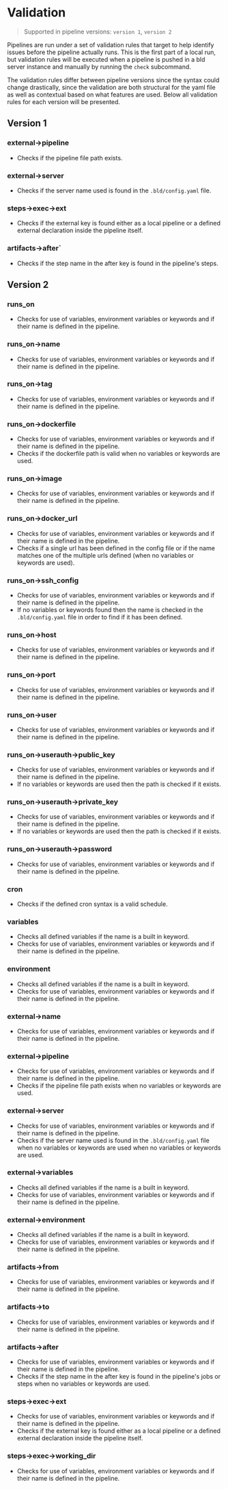 # Validation

> Supported in pipeline versions: `version 1`, `version 2`

Pipelines are run under a set of validation rules that target to help identify issues before the pipeline actually runs. This is the first part of a local run, but validation rules will be executed when a pipeline is pushed in a bld server instance and manually by running the `check` subcommand.

The validation rules differ between pipeline versions since the syntax could change drastically,  since the validation are both structural for the yaml file as well as contextual based on what features are used. Below all validation rules for each version will be presented.

## Version 1
### external->pipeline
* Checks if the pipeline file path exists.


### external->server
* Checks if the server name used is found in the `.bld/config.yaml` file.

### steps->exec->ext
* Checks if the external key is found either as a local pipeline or a defined external declaration inside the pipeline itself.

### artifacts->after`
* Checks if the step name in the after key is found in the pipeline's steps.

## Version 2
### runs_on
* Checks for use of variables, environment variables or keywords and if their name is defined in the pipeline.

### runs_on->name
* Checks for use of variables, environment variables or keywords and if their name is defined in the pipeline.

### runs_on->tag
* Checks for use of variables, environment variables or keywords and if their name is defined in the pipeline.

### runs_on->dockerfile
* Checks for use of variables, environment variables or keywords and if their name is defined in the pipeline.
* Checks if the dockerfile path is valid when no variables or keywords are used.

### runs_on->image
* Checks for use of variables, environment variables or keywords and if their name is defined in the pipeline.

### runs_on->docker_url
* Checks for use of variables, environment variables or keywords and if their name is defined in the pipeline.
* Checks if a single url has been defined in the config file or if the name matches one of the multiple urls defined (when no variables or keywords are used).

### runs_on->ssh_config
* Checks for use of variables, environment variables or keywords and if their name is defined in the pipeline.
* If no variables or keywords found then the name is checked in the `.bld/config.yaml` file in order to find if it has been defined.

### runs_on->host
* Checks for use of variables, environment variables or keywords and if their name is defined in the pipeline.

### runs_on->port
* Checks for use of variables, environment variables or keywords and if their name is defined in the pipeline.

### runs_on->user
* Checks for use of variables, environment variables or keywords and if their name is defined in the pipeline.

### runs_on->userauth->public_key
* Checks for use of variables, environment variables or keywords and if their name is defined in the pipeline.
* If no variables or keywords are used then the path is checked if it exists.

### runs_on->userauth->private_key
* Checks for use of variables, environment variables or keywords and if their name is defined in the pipeline.
* If no variables or keywords are used then the path is checked if it exists.

### runs_on->userauth->password
* Checks for use of variables, environment variables or keywords and if their name is defined in the pipeline.

### cron
* Checks if the defined cron syntax is a valid schedule.

### variables
* Checks all defined variables if the name is a built in keyword.
* Checks for use of variables, environment variables or keywords and if their name is defined in the pipeline.
### environment
* Checks all defined variables if the name is a built in keyword.
* Checks for use of variables, environment variables or keywords and if their name is defined in the pipeline.

### external->name
* Checks for use of variables, environment variables or keywords and if their name is defined in the pipeline.

### external->pipeline
* Checks for use of variables, environment variables or keywords and if their name is defined in the pipeline.
* Checks if the pipeline file path exists when no variables or keywords are used.

### external->server
* Checks for use of variables, environment variables or keywords and if their name is defined in the pipeline.
* Checks if the server name used is found in the `.bld/config.yaml` file when no variables or keywords are used when no variables or keywords are used.

### external->variables
* Checks all defined variables if the name is a built in keyword.
* Checks for use of variables, environment variables or keywords and if their name is defined in the pipeline.

### external->environment
* Checks all defined variables if the name is a built in keyword.
* Checks for use of variables, environment variables or keywords and if their name is defined in the pipeline.

### artifacts->from
* Checks for use of variables, environment variables or keywords and if their name is defined in the pipeline.

### artifacts->to
* Checks for use of variables, environment variables or keywords and if their name is defined in the pipeline.

### artifacts->after
* Checks for use of variables, environment variables or keywords and if their name is defined in the pipeline.
* Checks if the step name in the after key is found in the pipeline's jobs or steps when no variables or keywords are used.

### steps->exec->ext
* Checks for use of variables, environment variables or keywords and if their name is defined in the pipeline.
* Checks if the external key is found either as a local pipeline or a defined external declaration inside the pipeline itself.

### steps->exec->working_dir
* Checks for use of variables, environment variables or keywords and if their name is defined in the pipeline.
